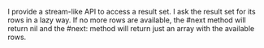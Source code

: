I provide a stream-like  API to access a result set. I ask the result set for its rows in a lazy way. If no more rows are available, the #next method will return nil and the #next: method will return just an array with the available rows.